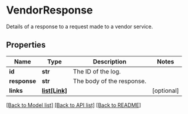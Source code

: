 # VendorResponse

Details of a response to a request made to a vendor service.

## Properties
Name | Type | Description | Notes
------------ | ------------- | ------------- | -------------
**id** | **str** | The ID of the log. | 
**response** | **str** | The body of the response. | 
**links** | [**list[Link]**](Link.md) |  | [optional] 

[[Back to Model list]](../README.md#documentation-for-models) [[Back to API list]](../README.md#documentation-for-api-endpoints) [[Back to README]](../README.md)


